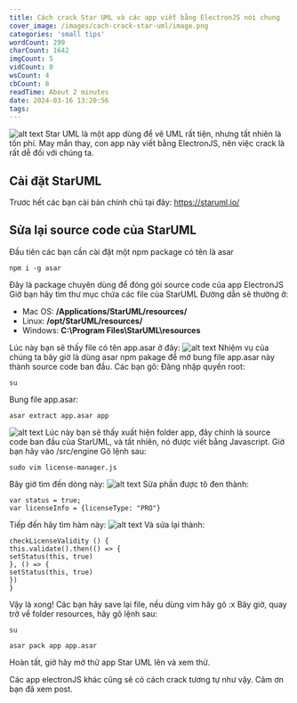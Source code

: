 ```yaml
---
title: Cách crack Star UML và các app viết bằng ElectronJS nói chung
cover_image: /images/cach-crack-star-uml/image.png
categories: 'small tips'
wordCount: 299
charCount: 1642
imgCount: 5
vidCount: 0
wsCount: 4
cbCount: 8
readTime: About 2 minutes
date: 2024-03-16 13:20:56
tags:
---
```

![alt text](/images/cach-crack-star-uml/image.png)
Star UML là một app dùng để vẽ UML rất tiện, nhưng tất nhiên là tốn phí.
May mắn thay, con app này viết bằng ElectronJS, nên việc crack là rất dễ đối với chúng ta.

## Cài đặt StarUML
Trươc hết các bạn cài bản chính chủ tại đây: https://staruml.io/

## Sửa lại source code của StarUML
Đầu tiên các bạn cần cài đặt một npm package có tên là asar
```
npm i -g asar
```
Đây là package chuyên dùng để đóng gói source code của app ElectronJS
Giờ bạn hãy tìm thư mục chứa các file của StarUML
Đường dẫn sẽ thường ở:

 - Mac OS: <strong>/Applications/StarUML/resources/</strong> 
 - Linux: <strong>/opt/StarUML/resources/</strong>
 - Windows:  <strong>C:\Program Files\StarUML\resources</strong>

Lúc này bạn sẽ thấy file có tên app.asar ở đây:
![alt text](/images/cach-crack-star-uml/Screenshot_20240316_132748.png)
Nhiệm vụ của chúng ta bây giờ là dùng asar npm pakage để mở bung file app.asar này thành source code ban đầu.
Các bạn gõ:
Đăng nhập quyền root:
```
su
```
Bung file app.asar:
```
asar extract app.asar app
```
![alt text](/images/cach-crack-star-uml/Screenshot_20240316_133239.png)
Lúc này bạn sẽ thấy xuất hiện folder app, đây chính là source code ban đầu của StarUML, và tất nhiên, nó được viết bằng Javascript.
Giờ bạn hãy vào /src/engine
Gõ lệnh sau:
```
sudo vim license-manager.js 
```
Bây giờ tìm đến dòng này:
![alt text](/images/cach-crack-star-uml/Screenshot_20240316_134255.png)
Sửa phần được tô đen thành:
```
var status = true;
var licenseInfo = {licenseType: "PRO"}
```
Tiếp đến hãy tìm hàm này:
![alt text](/images/cach-crack-star-uml/Screenshot_20240316_134455.png)
Và sửa lại thành:
```
checkLicenseValidity () {
this.validate().then(() => {
setStatus(this, true)
}, () => {
setStatus(this, true)
})
}
```
Vậy là xong!
Các bạn hãy save lại file, nếu dùng vim hãy gõ :x
Bây giờ, quay trở về folder resources, hãy gõ lệnh sau:
```
su
```

```
asar pack app app.asar
```

Hoàn tất, giờ hãy mở thử app Star UML lên và xem thử.

Các app electronJS khác cũng sẽ có cách crack tương tự như vậy. Cảm ơn bạn đã xem post.